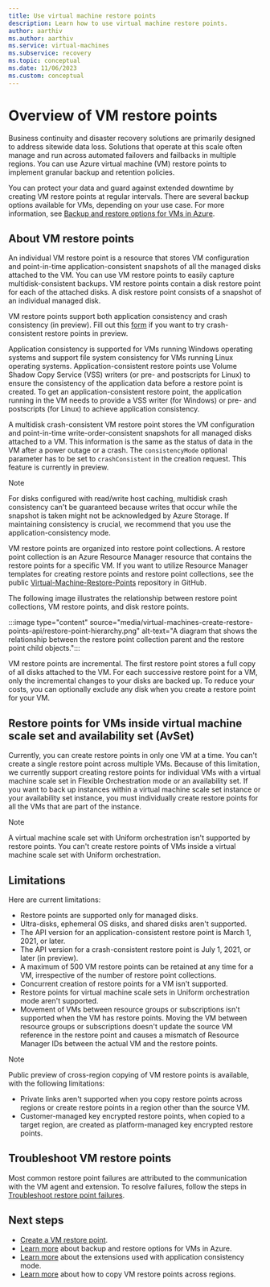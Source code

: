 ```yaml
---
title: Use virtual machine restore points
description: Learn how to use virtual machine restore points.
author: aarthiv
ms.author: aarthiv
ms.service: virtual-machines
ms.subservice: recovery
ms.topic: conceptual
ms.date: 11/06/2023
ms.custom: conceptual
---
```


# Overview of VM restore points

Business continuity and disaster recovery solutions are primarily designed to address sitewide data loss. Solutions that operate at this scale often manage and run across automated failovers and failbacks in multiple regions. You can use Azure virtual machine (VM) restore points to implement granular backup and retention policies.

You can protect your data and guard against extended downtime by creating VM restore points at regular intervals. There are several backup options available for VMs, depending on your use case. For more information, see [Backup and restore options for VMs in Azure](backup-recovery.md).

## About VM restore points

An individual VM restore point is a resource that stores VM configuration and point-in-time application-consistent snapshots of all the managed disks attached to the VM. You can use VM restore points to easily capture multidisk-consistent backups. VM restore points contain a disk restore point for each of the attached disks. A disk restore point consists of a snapshot of an individual managed disk.

VM restore points support both application consistency and crash consistency (in preview). Fill out this [form](https://forms.office.com/r/LjLBt6tJRL) if you want to try crash-consistent restore points in preview.

Application consistency is supported for VMs running Windows operating systems and support file system consistency for VMs running Linux operating systems. Application-consistent restore points use Volume Shadow Copy Service (VSS) writers (or pre- and postscripts for Linux) to ensure the consistency of the application data before a restore point is created. To get an application-consistent restore point, the application running in the VM needs to provide a VSS writer (for Windows) or pre- and postscripts (for Linux) to achieve application consistency.

A multidisk crash-consistent VM restore point stores the VM configuration and point-in-time write-order-consistent snapshots for all managed disks attached to a VM. This information is the same as the status of data in the VM after a power outage or a crash. The `consistencyMode` optional parameter has to be set to `crashConsistent` in the creation request. This feature is currently in preview.

> [!NOTE]
> For disks configured with read/write host caching, multidisk crash consistency can't be guaranteed because writes that occur while the snapshot is taken might not be acknowledged by Azure Storage. If maintaining consistency is crucial, we recommend that you use the application-consistency mode.

VM restore points are organized into restore point collections. A restore point collection is an Azure Resource Manager resource that contains the restore points for a specific VM. If you want to utilize Resource Manager templates for creating restore points and restore point collections, see the public [Virtual-Machine-Restore-Points](https://github.com/Azure/Virtual-Machine-Restore-Points) repository in GitHub.

The following image illustrates the relationship between restore point collections, VM restore points, and disk restore points.

:::image type="content" source="media/virtual-machines-create-restore-points-api/restore-point-hierarchy.png" alt-text="A diagram that shows the relationship between the restore point collection parent and the restore point child objects.":::

VM restore points are incremental. The first restore point stores a full copy of all disks attached to the VM. For each successive restore point for a VM, only the incremental changes to your disks are backed up. To reduce your costs, you can optionally exclude any disk when you create a restore point for your VM.

## Restore points for VMs inside virtual machine scale set and availability set (AvSet)

Currently, you can create restore points in only one VM at a time. You can't create a single restore point across multiple VMs. Because of this limitation, we currently support creating restore points for individual VMs with a virtual machine scale set in Flexible Orchestration mode or an availability set. If you want to back up instances within a virtual machine scale set instance or your availability set instance, you must individually create restore points for all the VMs that are part of the instance.

> [!NOTE]
> A virtual machine scale set with Uniform orchestration isn't supported by restore points. You can't create restore points of VMs inside a virtual machine scale set with Uniform orchestration.

## Limitations

Here are current limitations:

- Restore points are supported only for managed disks.
- Ultra-disks, ephemeral OS disks, and shared disks aren't supported.
- The API version for an application-consistent restore point is March 1, 2021, or later.
- The API version for a crash-consistent restore point is July 1, 2021, or later (in preview).
- A maximum of 500 VM restore points can be retained at any time for a VM, irrespective of the number of restore point collections.
- Concurrent creation of restore points for a VM isn't supported.
- Restore points for virtual machine scale sets in Uniform orchestration mode aren't supported.
- Movement of VMs between resource groups or subscriptions isn't supported when the VM has restore points. Moving the VM between resource groups or subscriptions doesn't update the source VM reference in the restore point and causes a mismatch of Resource Manager IDs between the actual VM and the restore points.

 > [!NOTE]
 > Public preview of cross-region copying of VM restore points is available, with the following limitations:
 >
 > - Private links aren't supported when you copy restore points across regions or create restore points in a region other than the source VM.
 > - Customer-managed key encrypted restore points, when copied to a target region, are created as platform-managed key encrypted restore points.

## Troubleshoot VM restore points

Most common restore point failures are attributed to the communication with the VM agent and extension. To resolve failures, follow the steps in [Troubleshoot restore point failures](restore-point-troubleshooting.md).

## Next steps

- [Create a VM restore point](create-restore-points.md).
- [Learn more](backup-recovery.md) about backup and restore options for VMs in Azure.
- [Learn more](virtual-machines-restore-points-vm-snapshot-extension.md) about the extensions used with application consistency mode.
- [Learn more](virtual-machines-restore-points-copy.md) about how to copy VM restore points across regions.

